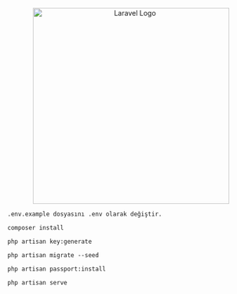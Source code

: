 <p align="center"><a href="https://laravel.com" target="_blank"><img src="https://raw.githubusercontent.com/laravel/art/master/logo-lockup/5%20SVG/2%20CMYK/1%20Full%20Color/laravel-logolockup-cmyk-red.svg" width="400" alt="Laravel Logo"></a></p>


```
.env.example dosyasını .env olarak değiştir.
```

```
composer install
```

```
php artisan key:generate
```

```
php artisan migrate --seed
```

```
php artisan passport:install
```

```
php artisan serve
```
